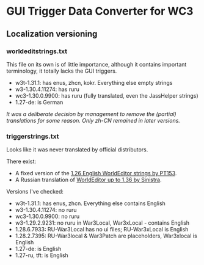 # GUI Trigger Data Converter for WC3

## Localization versioning

### worldeditstrings.txt

This file on its own is of little importance, although it contains important terminology, it totally lacks the GUI triggers.

- w3t-1.31.1: has enus, zhcn, kokr. Everything else empty strings
- w3-1.30.4.11274: has ruru
- wc3-1.30.0.9900: has ruru (fully translated, even the JassHelper strings)
- 1.27-de: is German

*It was a deliberate decision by management to remove the (partial) translations for some reason. Only zh-CN remained in later versions.*

### triggerstrings.txt

Looks like it was never translated by official distributors.

There exist:

- A fixed version of the [1.26 English WorldEditor strings by PT153](https://xgm.guru/p/wc3/englify-we-1-26).
- A Russian translation of [WorldEditor up to 1.36 by Sinistra](https://xgm.guru/p/wc3/RusWorldEditor).

Versions I've checked:

- w3t-1.31.1: has enus, zhcn. Everything else contains English
- w3-1.30.4.11274: no ruru
- wc3-1.30.0.9900: no ruru
- w3-1.29.2.9231: no ruru in War3Local, War3xLocal - contains English
- 1.28.6.7933: RU-War3Local has no ui files; RU-War3xLocal is English
- 1.28.2.7395: RU-War3local & War3Patch are placeholders, War3xlocal is English
- 1.27-de: is English
- 1.27-ru, tft: is English
